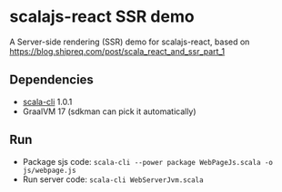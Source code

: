 # scalajs-react SSR demo

A Server-side rendering (SSR) demo for scalajs-react, based on https://blog.shipreq.com/post/scala_react_and_ssr_part_1

## Dependencies

- [scala-cli](https://scala-cli.virtuslab.org) 1.0.1
- GraalVM 17 (sdkman can pick it automatically)

## Run

- Package sjs code: `scala-cli --power package WebPageJs.scala -o js/webpage.js`
- Run server code: `scala-cli WebServerJvm.scala`
